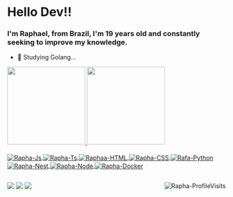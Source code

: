 # Hello Dev!!

### I'm Raphael, from Brazil, I'm 19 years old and constantly seeking to improve my knowledge.
- 🌱 Studying Golang...

<div>
  <a href="https://github.com/Cyberoff">
  <img height="180em" src="https://github-readme-stats.vercel.app/api?username=cyberoff&show_icons=true&theme=dark&include_all_commits=true&count_private=true"/>
  <img height="180em" src="https://github-readme-stats.vercel.app/api/top-langs/?username=cyberoff&layout=compact&langs_count=7&theme=dark"/>
</div>
 
 <div style="display: inline_block"><br>
  <img align="center" alt="Rapha-Js" src="https://img.shields.io/badge/JavaScript-323330?style=for-the-badge&logo=javascript&logoColor=F7DF1E">
  <img align="center" alt="Rapha-Ts"  src="https://img.shields.io/badge/TypeScript-007ACC?style=for-the-badge&logo=typescript&logoColor=white">
  <img align="center" alt="Raphaa-HTML"  src="https://img.shields.io/badge/HTML5-E34F26?style=for-the-badge&logo=html5&logoColor=white">
  <img align="center" alt="Rapha-CSS" src="https://img.shields.io/badge/CSS3-1572B6?style=for-the-badge&logo=css3&logoColor=white">
  <img align="center" alt="Rafa-Python"  src="https://img.shields.io/badge/Python-14354C?style=for-the-badge&logo=python&logoColor=white">
  <img align="center" alt="Rapha-Nest"  src="https://img.shields.io/badge/nestjs-%23E0234E.svg?style=for-the-badge&logo=nestjs&logoColor=white">
  <img align="center" alt="Rapha-Node"src="https://img.shields.io/badge/Node.js-43853D?style=for-the-badge&logo=node.js&logoColor=white">
  <img align="center" alt="Rapha-Docker" src="https://img.shields.io/badge/docker-%230db7ed.svg?style=for-the-badge&logo=docker&logoColor=white">

</div>
 
 ##
 
 <div> 
  <a href="https://www.linkedin.com/in/angelo-raphael" target="_blank"><img src="https://img.shields.io/badge/-LinkedIn-%230077B5?style=for-the-badge&logo=linkedin&logoColor=white" target="_blank"></a> 
  <a href="https://t.me/Cyber_0ff"><img src="https://img.shields.io/badge/Telegram-2CA5E0?style=for-the-badge&logo=telegram&logoColor=white"></a>
  <a href="mailto:jaredleto664@protonmail.ch"><img src="https://img.shields.io/badge/ProtonMail-8B89CC?style=for-the-badge&logo=protonmail&logoColor=white"></a>
   
  <img align="right" alt="Rapha-ProfileVisits" src="https://komarev.com/ghpvc/?username=cyberoff&color=blueviolet&style=flat-plastic&label=PROFILE+VIEWS"/>
   
   
 </div>

  
